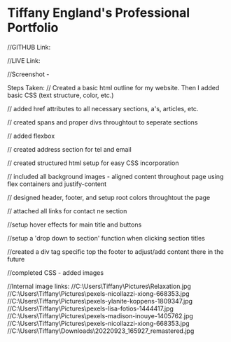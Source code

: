 # Tiffany England's Professional Portfolio

//GITHUB Link:

//LIVE Link: 

//Screenshot - 


Steps Taken:
// Created a basic html outline for my website. Then I added basic CSS (text structure, color, etc.)

// added href attributes to all necessary sections, a's, articles, etc.

// created spans and proper divs throughtout to seperate sections

// added flexbox

// created address section for tel and email

// created structured html setup for easy CSS incorporation

// included all background images - aligned content throughout page using flex containers and justify-content

// designed header, footer, and setup root colors throughtout the page

// attached all links for contact ne section

//setup hover effects for main title and buttons

//setup a 'drop down to section' function when clicking section titles

//created a div tag specific top the footer to adjust/add content there in the future

//completed CSS - added images


//Internal image links:
//C:\Users\Tiffany\Pictures\Relaxation.jpg
//C:\Users\Tiffany\Pictures\pexels-nicollazzi-xiong-668353.jpg
//C:\Users\Tiffany\Pictures\pexels-ylanite-koppens-1809347.jpg
//C:\Users\Tiffany\Pictures\pexels-lisa-fotios-1444417.jpg
//C:\Users\Tiffany\Pictures\pexels-madison-inouye-1405762.jpg
//C:\Users\Tiffany\Pictures\pexels-nicollazzi-xiong-668353.jpg
//C:\Users\Tiffany\Downloads\20220923_165927_remastered.jpg